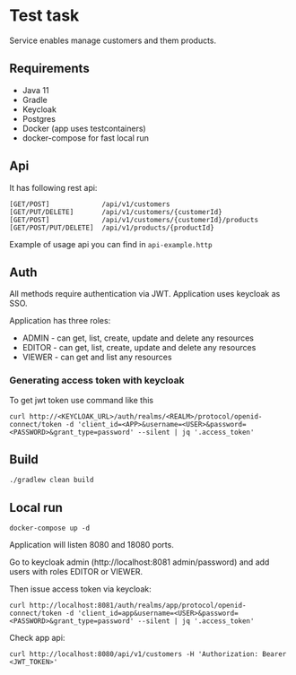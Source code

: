 # Test task

Service enables manage customers and them products. 

## Requirements
* Java 11
* Gradle
* Keycloak
* Postgres
* Docker (app uses testcontainers)
* docker-compose for fast local run

## Api 

It has following rest api:
```
[GET/POST]             /api/v1/customers
[GET/PUT/DELETE]       /api/v1/customers/{customerId}
[GET/POST]             /api/v1/customers/{customerId}/products
[GET/POST/PUT/DELETE]  /api/v1/products/{productId}
```
Example of usage api you can find in `api-example.http`

## Auth
All methods require authentication via JWT. Application uses keycloak as SSO.

Application has three roles: 
* ADMIN - can get, list, create, update and delete any resources
* EDITOR - can get, list, create, update and delete any resources
* VIEWER - can get and list any resources

### Generating access token with keycloak
To get jwt token use command like this
```
curl http://<KEYCLOAK_URL>/auth/realms/<REALM>/protocol/openid-connect/token -d 'client_id=<APP>&username=<USER>&password=<PASSWORD>&grant_type=password' --silent | jq '.access_token'
```

## Build
```
./gradlew clean build
```
## Local run
```
docker-compose up -d
```
Application will listen 8080 and 18080 ports. 

Go to keycloak admin (http://localhost:8081 admin/password) and add users with roles EDITOR or VIEWER.

Then issue access token via keycloak:
```
curl http://localhost:8081/auth/realms/app/protocol/openid-connect/token -d 'client_id=app&username=<USER>&password=<PASSWORD>&grant_type=password' --silent | jq '.access_token'
```

Check app api:
```
curl http://localhost:8080/api/v1/customers -H 'Authorization: Bearer <JWT_TOKEN>'
```

